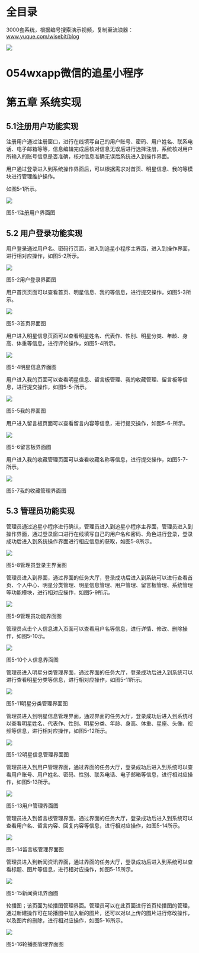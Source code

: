 # 全目录

3000套系统，根据编号搜索演示视频，复制至流浪器：www.yuque.com/wisebit/blog


![](https://bitwise.oss-cn-heyuan.aliyuncs.com/2024/11/06/qq_wechat.png)
# 054wxapp微信的追星小程序
# 第五章 系统实现
## 5.1注册用户功能实现
注册用户通过注册窗口，进行在线填写自己的用户账号、密码、用户姓名、联系电话、电子邮箱等等，信息编辑完成后核对信息无误后进行选择注册，系统核对用户所输入的账号信息是否准确，核对信息准确无误后系统进入到操作界面。

用户通过登录进入到系统操作界面后，可以根据需求对首页、明星信息、我的等模块进行管理维护操作。

如图5-1所示。

![](/md/blog.009.png)

图5-1注册用户界面图
## 5.2 用户登录功能实现
用户登录通过用户名、密码行页面，进入到追星小程序主界面，进入到操作界面，进行相对应操作，如图5-2所示。

![](/md/blog.010.png)

图5-2用户登录界面图

用户首页页面可以查看首页、明星信息、我的等信息，进行提交操作，如图5-3所示。

![](/md/blog.011.png)

图5-3首页界面图

用户进入明星信息页面可以查看明星姓名、代表作、性别、明星分类、年龄、身高、体重等信息，进行评论操作，如图5-4所示。

![](/md/blog.012.png)

图5-4明星信息界面图

用户进入我的页面可以查看明星信息、留言板管理、我的收藏管理、留言板等信息，进行提交操作，如图5-5-所示。

![](/md/blog.013.png)

图5-5我的界面图

用户进入留言板页面可以查看留言内容等信息，进行提交操作，如图5-6-所示。

![](/md/blog.014.png)

图5-6留言板界面图

用户进入我的收藏管理页面可以查看收藏名称等信息，进行提交操作，如图5-7-所示。

![](/md/blog.015.png)

图5-7我的收藏管理界面图

## 5.3 管理员功能实现
管理员通过追星小程序进行确认，管理员进入到追星小程序主界面，管理员进入到操作界面，通过登录窗口进行在线填写自己的用户名和密码、角色进行登录，登录成功后进入到系统操作界面进行相应信息的获取，如图5-8所示。

![](/md/blog.016.png)

图5-8管理员登录主界面图

管理员进入到界面，通过界面的任务大厅，登录成功后进入到系统可以进行查看首页、个人中心、明星分类管理、明星信息管理、用户管理、留言板管理、系统管理等功能模块，进行相对应操作，如图5-9所示。

![](/md/blog.017.png)

图5-9管理员功能界面图

管理员点击个人信息进入页面可以查看用户名等信息，进行详情、修改、删除操作，如图5-10示。

![](/md/blog.018.png)

图5-10个人信息界面图

管理员进入明星分类管理界面，通过界面的任务大厅，登录成功后进入到系统可以进行查看明星分类等信息，进行相对应操作，如图5-11所示。

![](/md/blog.019.png)

图5-11明星分类管理界面图

管理员进入到明星信息管理界面，通过界面的任务大厅，登录成功后进入到系统可以查看明星姓名、代表作、性别、明星分类、年龄、身高、体重、星座、头像、视频等信息，进行相对应操作，如图5-12所示。

![](/md/blog.020.png)

图5-12明星信息管理界面图

管理员进入到用户管理界面，通过界面的任务大厅，登录成功后进入到系统可以查看用户账号、用户姓名、密码、性别、联系电话、电子邮箱等信息，进行相对应操作，如图5-13所示。

![](/md/blog.021.png)

图5-13用户管理界面图

管理员进入到留言板管理界面，通过界面的任务大厅，登录成功后进入到系统可以查看用户名、留言内容、回复内容等信息，进行相对应操作，如图5-14所示。

![](/md/blog.022.png)

图5-14留言板管理界面图

管理员进入到新闻资讯界面，通过界面的任务大厅，登录成功后进入到系统可以查看标题、图片等信息，进行相对应操作，如图5-15所示。

![](/md/blog.023.png)

图5-15新闻资讯界面图

轮播图；该页面为轮播图管理界面。管理员可以在此页面进行首页轮播图的管理，通过新建操作可在轮播图中加入新的图片，还可以对以上传的图片进行修改操作，以及图片的删除，进行相对应操作，如图5-16所示。

![](/md/blog.024.png)

图5-16轮播图管理界面图



